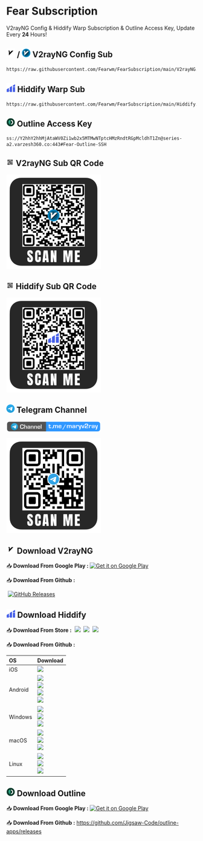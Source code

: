 # Fear Subscription
V2rayNG Config & Hiddify Warp Subscription & Outline Access Key, Update Every <b>24</b> Hours!

## <img src="assets/v2rayng.png" alt="V2rayNG" width="23"/> / <img src="assets/v2rayn.png" alt="V2rayNG" width="23"/> V2rayNG Config Sub
```
https://raw.githubusercontent.com/Fearwm/FearSubscription/main/V2rayNG.json
```

## <img src="assets/hiddify.png" alt="Hiddify" width="24"/> Hiddify Warp Sub
```
https://raw.githubusercontent.com/Fearwm/FearSubscription/main/Hiddify.json
```

## <img src="assets/outline.png" alt="Outline" width="23"/> Outline Access Key
```
ss://Y2hhY2hhMjAtaWV0Zi1wb2x5MTMwNTptcHMzRndtRGpMcldhT1Zn@series-a2.varzesh360.co:443#Fear-Outline-SSH
```

## <img src="assets/qrcode.png" alt="QR" width="20"/> V2rayNG Sub QR Code
<img src="assets/v2rayng-qr.png" alt="V2rayNG" width="250"/>

## <img src="assets/qrcode.png" alt="QR" width="20"/> Hiddify Sub QR Code
<img src="assets/hiddify-qr.png" alt="Hiddify" width="250"/>

## <img src="assets/Telegram.png" alt="Telegram" width="22"/>  Telegram Channel

<a
href="https://t.me/maryv2ray">
<img src="assets/telchannel.png" width="250"/>
</a>

<img src="assets/telegram-qr.png" alt="Telelgram" width="250"/>

## <img src="assets/v2rayng.png" alt="V2rayNG" width="23"/> Download V2rayNG
📥 <b>Download From Google Play :</b>
<a href="https://play.google.com/store/apps/details?id=com.v2ray.ang">
<img alt="Get it on Google Play" src="https://play.google.com/intl/en_us/badges/images/generic/en_badge_web_generic.png" width="165" height="64" /></a>

📥 <b>Download From Github :</b>

‌
[![GitHub Releases](https://img.shields.io/github/downloads/2dust/v2rayNG/latest/total?logo=github)](https://github.com/2dust/v2rayNG/releases)

## <img src="assets/hiddify.png" alt="Hiddify" width="24"/> Download Hiddify
📥 <b>Download From Store :</b>
‌
<a href="https://apps.apple.com/us/app/hiddify-proxy-vpn/id6596777532?platform=iphone"><img height=50px src="https://github.com/user-attachments/assets/a7c62126-07ce-4f18-8197-bbb672f6d8be"></a>
‌
<a href="https://play.google.com/store/apps/details?id=app.hiddify.com"><img height=50px src="https://github.com/hiddify/hiddify-next/blob/main/docs/google-play-badge.png"></a>
‌
<a href="https://apps.microsoft.com/detail/Hiddify/9pdfnl3qv2s5?mode=mini" target="_blank"><img height=50px src="https://github.com/hiddify/hiddify-next/assets/125398461/620750bb-4459-41b5-9f86-ba82119345b8" /></a>

📥 <b>Download From Github :</b>
<div align=left>
<table>
    <thead align=left>
        <tr>
            <th>OS</th>
            <th>Download</th>
        </tr>
    </thead>
    <tbody align=left>
        <tr>
        <td>iOS</td>
            <td>
                <a href="https://github.com/hiddify/hiddify-next/releases/latest/download/Hiddify-iOS.ipa"><img src="https://img.shields.io/badge/IPA-Universal-c0c0c0.svg?logo=ios"></a>
            </td>
        </tr>
        <tr>
        <td>Android</td>
            <td>
                <a href="https://github.com/hiddify/hiddify-next/releases/latest/download/Hiddify-Android-universal.apk"><img src="https://img.shields.io/badge/APK-Universal-044d29.svg?logo=android"></a><br>
                <a href="https://github.com/hiddify/hiddify-next/releases/latest/download/Hiddify-Android-arm64.apk"><img src="https://img.shields.io/badge/APK-ARMv8-168039.svg?logo=android"></a><br>
                <a href="https://github.com/hiddify/hiddify-next/releases/latest/download/Hiddify-Android-arm7.apk"><img src="https://img.shields.io/badge/APK-ARMv7-45bf55.svg?logo=android"></a><br>
                <a href="https://github.com/hiddify/hiddify-next/releases/latest/download/Hiddify-Android-x86_64.apk"><img src="https://img.shields.io/badge/APK-x64-96ed89.svg?logo=android"></a>
            </td>
        </tr>
        <tr>
            <td>Windows</td>
            <td>
                <a href="https://github.com/hiddify/hiddify-next/releases/latest/download/Hiddify-Windows-Setup-x64.Msix"><img src="https://img.shields.io/badge/OfficialSetup-x64-0078d7.svg?logo=windows"></a><br>
                <a href="https://github.com/hiddify/hiddify-next/releases/latest/download/Hiddify-Windows-Setup-x64.exe"><img src="https://img.shields.io/badge/Setup-x64-2d7d9a.svg?logo=windows"></a><br>
                <a href="https://github.com/hiddify/hiddify-next/releases/latest/download/Hiddify-Windows-Portable-x64.zip"><img src="https://img.shields.io/badge/Portable-x64-67b7d1.svg?logo=windows"></a>
            </td>
        </tr>
        <tr>
            <td>macOS</td>
            <td>
                <a href="https://apps.apple.com/us/app/hiddify-proxy-vpn/id6596777532"><img src="https://img.shields.io/badge/IPA-ARM-D33A54.svg?logo=apple"></a><br>
                <a href="https://github.com/hiddify/hiddify-next/releases/latest/download/Hiddify-MacOS.dmg"><img src="https://img.shields.io/badge/DMG-Universal-ea005e.svg?logo=apple"></a><br>
                <a href="https://github.com/hiddify/hiddify-next/releases/latest/download/Hiddify-MacOS-Installer.pkg"><img src="https://img.shields.io/badge/PKG-Universal-bc544b.svg?logo=apple" /></a>
            </td>
        </tr>
        <tr>
            <td>Linux</td>
            <td>
                <a href="https://github.com/hiddify/hiddify-next/releases/latest/download/Hiddify-Linux-x64.AppImage"><img src="https://img.shields.io/badge/AppImage-x64-f84e29.svg?logo=linux"> </a><br>
                <a href="https://github.com/hiddify/hiddify-next/releases/latest/download/Hiddify-Debian-x64.deb"><img src="https://img.shields.io/badge/DebPackage-x64-FF9966.svg?logo=debian"> </a><br>
                <a href="https://github.com/hiddify/hiddify-next/releases/latest/download/Hiddify-rpm-x64.rpm"><img src="https://img.shields.io/badge/RpmPackage-x64-F1B42F.svg?logo=redhat"> </a>
            </td>
        </tr>
    </tbody>
</table>

## <img src="assets/outline.png" alt="Outline" width="23"/> Download Outline
📥 <b>Download From Google Play :</b>
<a href="https://play.google.com/store/apps/details?id=org.outline.android.client">
<img alt="Get it on Google Play" src="https://play.google.com/intl/en_us/badges/images/generic/en_badge_web_generic.png" width="165" height="64" />
</a>

📥 <b>Download From Github :</b>
https://github.com/Jigsaw-Code/outline-apps/releases
